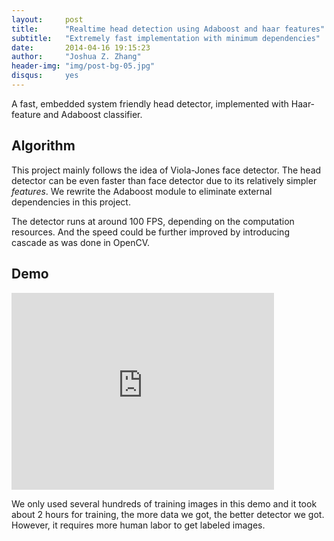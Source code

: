 ```yaml
---
layout:     post
title:      "Realtime head detection using Adaboost and haar features"
subtitle:   "Extremely fast implementation with minimum dependencies"
date:       2014-04-16 19:15:23
author:     "Joshua Z. Zhang"
header-img: "img/post-bg-05.jpg"
disqus:		yes
---
```


A fast, embedded system friendly head detector, implemented with Haar-feature and Adaboost classifier.

## Algorithm
This project mainly follows the idea of Viola-Jones face detector. The head detector can be even faster than face detector due to its relatively simpler *features*. We rewrite the Adaboost module to eliminate external dependencies in this project.

The detector runs at around 100 FPS, depending on the computation resources. And the speed could be further improved by introducing cascade as was done in OpenCV.

## Demo

<iframe width="420" height="315" src="https://www.youtube.com/embed/PRbr9-_xLzs" frameborder="0" allowfullscreen></iframe>

We only used several hundreds of training images in this demo and it took about 2 hours for training, the more data we got, the better detector we got. However, it requires more human labor to get labeled images.
